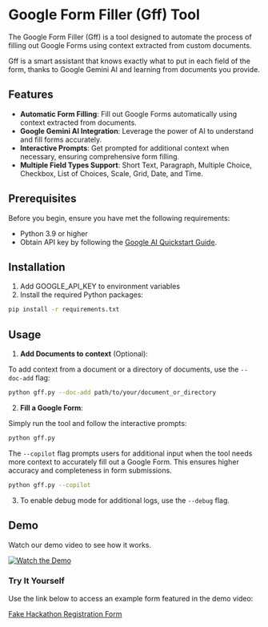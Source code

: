 # Google Form Filler (Gff) Tool

The Google Form Filler (Gff) is a tool designed to automate the process of filling out Google Forms using context extracted from custom documents.

Gff is a smart assistant that knows exactly what to put in each field of the form, thanks to Google Gemini AI and learning from documents you provide.

## Features

- **Automatic Form Filling**: Fill out Google Forms automatically using context extracted from documents.
- **Google Gemini AI Integration**: Leverage the power of AI to understand and fill forms accurately.
- **Interactive Prompts**: Get prompted for additional context when necessary, ensuring comprehensive form filling.
- **Multiple Field Types Support**: Short Text, Paragraph, Multiple Choice, Checkbox, List of Choices, Scale, Grid, Date, and Time.

## Prerequisites

Before you begin, ensure you have met the following requirements:

- Python 3.9 or higher
- Obtain API key by following the [Google AI Quickstart Guide](https://ai.google.dev/tutorials/quickstart).

## Installation
1. Add GOOGLE_API_KEY to environment variables
2. Install the required Python packages:

```bash
pip install -r requirements.txt
```
## Usage

1. **Add Documents to context** (Optional):

To add context from a document or a directory of  documents, use the `--doc-add` flag:
```bash
python gff.py --doc-add path/to/your/document_or_directory
```

2. **Fill a Google Form**:

Simply run the tool and follow the interactive prompts:

```bash
python gff.py
```

The `--copilot` flag prompts users for additional input when the tool needs more context to accurately fill out a Google Form. This ensures higher accuracy and completeness in form submissions.
```bash
python gff.py --copilot
```

3. To enable debug mode for additional logs, use the `--debug` flag.

## Demo

Watch our demo video to see how it works.

[![Watch the Demo](http://img.youtube.com/vi/azAcno0OL8s/3.jpg)](https://youtu.be/azAcno0OL8s)

### Try It Yourself

Use the link below to access an example form featured in the demo video:

[Fake Hackathon Registration Form](https://forms.gle/HGg3VmA1GDAauUSX9)



